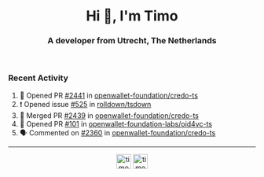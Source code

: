 <h1 align="center">Hi 👋, I'm Timo</h1>
<h3 align="center">A developer from Utrecht, The Netherlands</h3>
<br/>
<!-- https://github.com/rahuldkjain/github-profile-readme-generator --!>

<!--  <p align="left"><img src="https://github-readme-stats.vercel.app/api?username=timoglastra&show_icons=true&count_private=true&" alt="timoglastra" /></p> --!>

<!--
Github language stats
<p align="left"><img src="https://github-readme-stats.vercel.app/api/top-langs/?username=timoglastra&layout=compact" alt="timoglastra" /><p>
-->

<!-- Codestats language stats -->
<!-- <p align="left"><img src="https://codestats-readme.vercel.app/api/top-langs/?username=timoglastra&layout=compact&language_count=12" alt="timoglastra" /><p>    --!>
  
<h3>Recent Activity</h3>

<!--START_SECTION:activity-->
1. 💪 Opened PR [#2441](https://github.com/openwallet-foundation/credo-ts/pull/2441) in [openwallet-foundation/credo-ts](https://github.com/openwallet-foundation/credo-ts)
2. ❗ Opened issue [#525](https://github.com/rolldown/tsdown/issues/525) in [rolldown/tsdown](https://github.com/rolldown/tsdown)
3. 🎉 Merged PR [#2439](https://github.com/openwallet-foundation/credo-ts/pull/2439) in [openwallet-foundation/credo-ts](https://github.com/openwallet-foundation/credo-ts)
4. 💪 Opened PR [#101](https://github.com/openwallet-foundation-labs/oid4vc-ts/pull/101) in [openwallet-foundation-labs/oid4vc-ts](https://github.com/openwallet-foundation-labs/oid4vc-ts)
5. 🗣 Commented on [#2360](https://github.com/openwallet-foundation/credo-ts/pull/2360#issuecomment-3372672847) in [openwallet-foundation/credo-ts](https://github.com/openwallet-foundation/credo-ts)
<!--END_SECTION:activity-->

---

<p align="center">
<a href="https://twitter.com/timoglastra" target="blank"><img align="center" src="https://cdn.jsdelivr.net/npm/simple-icons@3.0.1/icons/twitter.svg" alt="timoglastra" height="30" width="30" /></a>
<a href="https://linkedin.com/in/timoglastra" target="blank"><img align="center" src="https://cdn.jsdelivr.net/npm/simple-icons@3.0.1/icons/linkedin.svg" alt="timoglastra" height="30" width="30" /></a>
</p>



